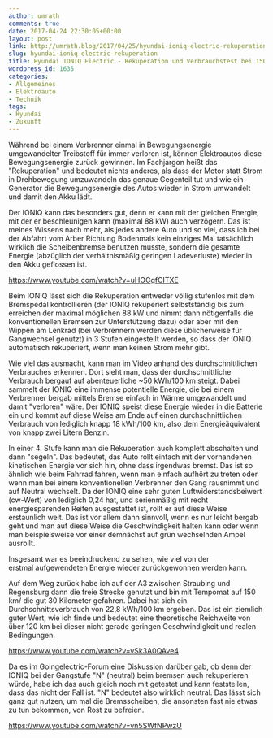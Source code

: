 ```yaml
---
author: umrath
comments: true
date: 2017-04-24 22:30:05+00:00
layout: post
link: http://umrath.blog/2017/04/25/hyundai-ioniq-electric-rekuperation/
slug: hyundai-ioniq-electric-rekuperation
title: Hyundai IONIQ Electric - Rekuperation und Verbrauchstest bei 150 km/h
wordpress_id: 1635
categories:
- Allgemeines
- Elektroauto
- Technik
tags:
- Hyundai
- Zukunft
---
```


Während bei einem Verbrenner einmal in Bewegungsenergie umgewandelter Treibstoff für immer verloren ist, können Elektroautos diese Bewegungsenergie zurück gewinnen. Im Fachjargon heißt das "Rekuperation" und bedeutet nichts anderes, als dass der Motor statt Strom in Drehbewegung umzuwandeln das genaue Gegenteil tut und wie ein Generator die Bewegungsenergie des Autos wieder in Strom umwandelt und damit den Akku lädt.

Der IONIQ kann das besonders gut, denn er kann mit der gleichen Energie, mit der er beschleunigen kann (maximal 88 kW) auch verzögern. Das ist meines Wissens nach mehr, als jedes andere Auto und so viel, dass ich bei der Abfahrt vom Arber Richtung Bodenmais kein einziges Mal tatsächlich wirklich die Scheibenbremse benutzen musste, sondern die gesamte Energie (abzüglich der verhältnismäßig geringen Ladeverluste) wieder in den Akku geflossen ist.

https://www.youtube.com/watch?v=uHOCgfCITXE

Beim IONIQ lässt sich die Rekuperation entweder völlig stufenlos mit dem Bremspedal kontrollieren (der IONIQ rekuperiert selbstständig bis zum erreichen der maximal möglichen 88 kW und nimmt dann nötigenfalls die konventionellen Bremsen zur Unterstützung dazu) oder aber mit den Wippen am Lenkrad (bei Verbrennern werden diese üblicherweise für Gangwechsel genutzt) in 3 Stufen eingestellt werden, so dass der IONIQ automatisch rekuperiert, wenn man keinen Strom mehr gibt.

Wie viel das ausmacht, kann man im Video anhand des durchschnittlichen Verbrauches erkennen. Dort sieht man, dass der durchschnittliche Verbrauch bergauf auf abenteuerliche ~50 kWh/100 km steigt. Dabei sammelt der IONIQ eine immense potentielle Energie, die bei einem Verbrenner bergab mittels Bremse einfach in Wärme umgewandelt und damit "verloren" wäre. Der IONIQ speist diese Energie wieder in die Batterie ein und kommt auf diese Weise am Ende auf einen durchschnittlichen Verbrauch von lediglich knapp 18 kWh/100 km, also dem Energieäquivalent von knapp zwei Litern Benzin.

In einer 4. Stufe kann man die Rekuperation auch komplett abschalten und dann "segeln". Das bedeutet, das Auto rollt einfach mit der vorhandenen kinetischen Energie vor sich hin, ohne dass irgendwas bremst. Das ist so ähnlich wie beim Fahrrad fahren, wenn man einfach aufhört zu treten oder wenn man bei einem konventionellen Verbrenner den Gang rausnimmt und auf Neutral wechselt. Da der IONIQ eine sehr guten Luftwiderstandsbeiwert (cw-Wert) von lediglich 0,24 hat, und serienmäßig mit recht energiesparenden Reifen ausgestattet ist, rollt er auf diese Weise erstaunlich weit. Das ist vor allem dann sinnvoll, wenn es nur leicht bergab geht und man auf diese Weise die Geschwindigkeit halten kann oder wenn man beispielsweise vor einer demnächst auf grün wechselnden Ampel ausrollt.

Insgesamt war es beeindruckend zu sehen, wie viel von der erstmal aufgewendeten Energie wieder zurückgewonnen werden kann.

Auf dem Weg zurück habe ich auf der A3 zwischen Straubing und Regensburg dann die freie Strecke genutzt und bin mit Tempomat auf 150 km/ die gut 30 Kilometer gefahren. Dabei hat sich ein Durchschnittsverbrauch von 22,8 kWh/100 km ergeben. Das ist ein ziemlich guter Wert, wie ich finde und bedeutet eine theoretische Reichweite von über 120 km bei dieser nicht gerade geringen Geschwindigkeit und realen Bedingungen.

https://www.youtube.com/watch?v=vSk3A0QAve4

Da es im Goingelectric-Forum eine Diskussion darüber gab, ob denn der IONIQ bei der Gangstufe "N" (neutral) beim bremsen auch rekuperieren würde, habe ich das auch gleich noch mit getestet und kann feststellen, dass das nicht der Fall ist. "N" bedeutet also wirklich neutral. Das lässt sich ganz gut nutzen, um mal die Bremsscheiben, die ansonsten fast nie etwas zu tun bekommen, von Rost zu befreien.

https://www.youtube.com/watch?v=vn5SWfNPwzU
